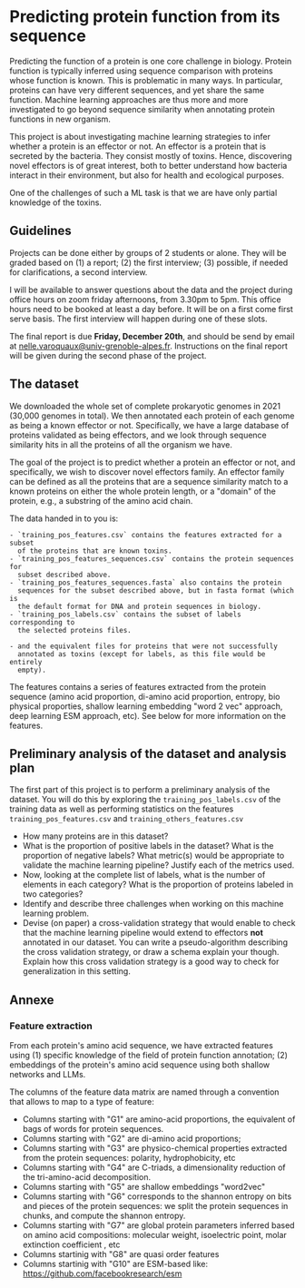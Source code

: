 # Predicting protein function from its sequence

Predicting the function of a protein is one core challenge in biology. Protein
function is typically inferred using sequence comparison with proteins whose
function is known. This is problematic in many ways. In particular, proteins
can have very different sequences, and yet share the same function. Machine
learning approaches are thus more and more investigated to go beyond sequence
similarity when annotating protein functions in new organism.

This project is about investigating machine learning strategies to infer
whether a protein is an effector or not. An effector is a protein that is
secreted by the bacteria. They consist mostly of toxins. Hence, discovering
novel effectors is of great interest, both to better understand how bacteria
interact in their environment, but also for health and ecological purposes.

One of the challenges of such a ML task is that we are have only partial
knowledge of the toxins.

## Guidelines

Projects can be done either by groups of 2 students or alone. They will be
graded based on (1) a report; (2) the first interview; (3) possible, if needed
for clarifications, a second interview.

I will be available to answer questions about the data and the project during
office hours on zoom friday afternoons, from 3.30pm to 5pm. This office hours
need to be booked at least a day before. It will be on a first come first
serve basis. The first interview will happen during one of these slots.

The final report is due **Friday, December 20th**, and should be send by email
at nelle.varoquaux@univ-grenoble-alpes.fr.  Instructions on the final report
will be given during the second phase of the project.

## The dataset

We downloaded the whole set of complete prokaryotic genomes in 2021 (30,000
genomes in total). We then annotated each protein of each genome as being 
a known effector or not. Specifically, we have a large database of proteins
validated as being effectors, and we look through sequence similarity hits in
all the proteins of all the organism we have. 

The goal of the project is to predict whether a protein an effector or not,
and specifically, we wish to discover novel effectors family. An effector
family can be defined as all the proteins that are a sequence similarity match
to a known proteins on either the whole protein length, or a "domain" of the
protein, e.g., a substring of the amino acid chain.

The data handed in to you is:

    - `training_pos_features.csv` contains the features extracted for a subset
      of the proteins that are known toxins.
    - `training_pos_features_sequences.csv` contains the protein sequences for
      subset described above.
    - `training_pos_features_sequences.fasta` also contains the protein
      sequences for the subset described above, but in fasta format (which is
      the default format for DNA and protein sequences in biology.
    - `training_pos_labels.csv` contains the subset of labels corresponding to
      the selected proteins files.

    - and the equivalent files for proteins that were not successfully
      annotated as toxins (except for labels, as this file would be entirely
      empty).

The features contains a series of features extracted from the protein sequence
(amino acid proportion, di-amino acid proportion, entropy, bio physical
proporties, shallow learning embedding "word 2 vec" approach, deep learning
ESM approach, etc). See below for more information on the features.

## Preliminary analysis of the dataset and analysis plan

The first part of this project is to perform a preliminary analysis of the
dataset. You will do this by exploring the `training_pos_labels.csv` of the
training data as well as performing statistics on the features
`training_pos_features.csv` and `training_others_features.csv`

- How many proteins are in this dataset?
- What is the proportion of positive labels in the dataset? What is the
  proportion of negative labels? What metric(s) would be appropriate to
  validate the machine learning pipeline? Justify each of the metrics used.
- Now, looking at the complete list of labels, what is the number of elements
  in each category? What is the proportion of proteins labeled in two
  categories?
- Identify and describe three challenges when working on this machine learning
  problem.
- Devise (on paper) a cross-validation strategy that would enable to check
  that the machine learning pipeline would extend to effectors **not**
  annotated in our dataset. You can write a pseudo-algorithm describing the
  cross validation strategy, or draw a schema explain your though. Explain how
  this cross validation strategy is a good way to check for generalization in
  this setting.

 
## Annexe

### Feature extraction

From each protein's amino acid sequence, we have extracted features using (1)
specific knowledge of the field of protein function annotation; (2) embeddings
of the protein's amino acid sequence using both shallow networks and LLMs.

The columns of the feature data matrix are named through a convention that
allows to map to a type of feature:

- Columns starting with "G1" are amino-acid proportions, the equivalent of
  bags of words for protein sequences.
- Columns starting with "G2" are di-amino acid proportions;
- Columns starting with "G3" are physico-chemical properties extracted from
  the protein sequences: polarity, hydrophobicity, etc
- Columns starting with "G4" are C-triads, a dimensionality reduction of the
  tri-amino-acid decomposition.
- Columns starting with "G5" are shallow embeddings "word2vec"
- Columns starting with "G6" corresponds to the shannon entropy on bits and
  pieces of the protein sequences: we split the protein sequences in chunks,
  and compute the shannon entropy.
- Columns starting with "G7" are global protein parameters inferred based on
  amino acid compositions: molecular weight,  isoelectric point, molar
  extinction coefficient , etc
- Columns startinig with "G8" are quasi order features 
- Columns startinig with "G10" are ESM-based like: https://github.com/facebookresearch/esm
